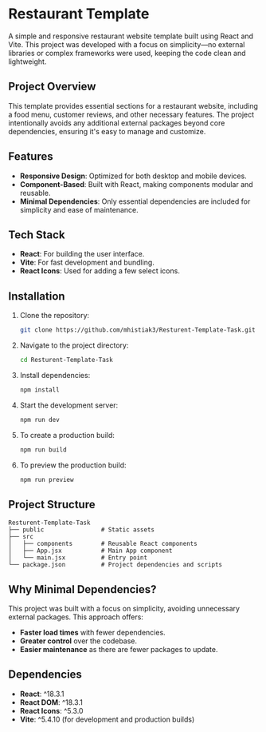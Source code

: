 
# Restaurant Template

A simple and responsive restaurant website template built using React and Vite. This project was developed with a focus on simplicity—no external libraries or complex frameworks were used, keeping the code clean and lightweight.

## Project Overview

This template provides essential sections for a restaurant website, including a food menu, customer reviews, and other necessary features. The project intentionally avoids any additional external packages beyond core dependencies, ensuring it's easy to manage and customize.

## Features

- **Responsive Design**: Optimized for both desktop and mobile devices.
- **Component-Based**: Built with React, making components modular and reusable.
- **Minimal Dependencies**: Only essential dependencies are included for simplicity and ease of maintenance.

## Tech Stack

- **React**: For building the user interface.
- **Vite**: For fast development and bundling.
- **React Icons**: Used for adding a few select icons.

## Installation

1. Clone the repository:
   ```bash
   git clone https://github.com/mhistiak3/Resturent-Template-Task.git
   ```

2. Navigate to the project directory:
   ```bash
   cd Resturent-Template-Task
   ```

3. Install dependencies:
   ```bash
   npm install
   ```

4. Start the development server:
   ```bash
   npm run dev
   ```

5. To create a production build:
   ```bash
   npm run build
   ```

6. To preview the production build:
   ```bash
   npm run preview
   ```

## Project Structure

```
Resturent-Template-Task
├── public                # Static assets
├── src
│   ├── components        # Reusable React components
│   ├── App.jsx           # Main App component
│   └── main.jsx          # Entry point
└── package.json          # Project dependencies and scripts
```

## Why Minimal Dependencies?

This project was built with a focus on simplicity, avoiding unnecessary external packages. This approach offers:
- **Faster load times** with fewer dependencies.
- **Greater control** over the codebase.
- **Easier maintenance** as there are fewer packages to update.

## Dependencies

- **React**: ^18.3.1
- **React DOM**: ^18.3.1
- **React Icons**: ^5.3.0
- **Vite**: ^5.4.10 (for development and production builds)
